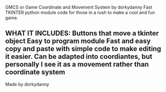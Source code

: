 GMCS or Game Coordinate and Movement System by dorkydanny
Fast TKINTER python module code for those in a rush to make a cool and fun game.

WHAT IT INCLUDES:
Buttons that move a tkinter object
Easy to program module
Fast and easy copy and paste with simple code to make editing it easier.
Can be adapted into coordiantes, but personally I see it as a movement rather than coordinate system
-
Made by dorkydanny
